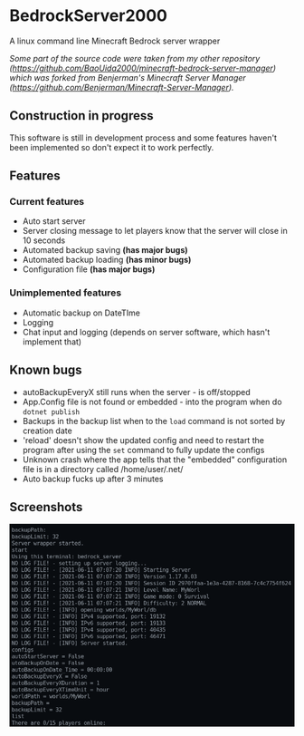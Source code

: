 # BedrockServer2000

A linux command line Minecraft Bedrock server wrapper

_Some part of the source code were taken from my other repository (<https://github.com/BaoUida2000/minecraft-bedrock-server-manager>) which was forked from Benjerman's Minecraft Server Manager (<https://github.com/Benjerman/Minecraft-Server-Manager>)._

## Construction in progress

This software is still in development process and some features haven't been implemented so don't expect it to work perfectly.

## Features

### Current features

- Auto start server
- Server closing message to let players know that the server will close in 10 seconds
- Automated backup saving **(has major bugs)**
- Automated backup loading **(has minor bugs)**
- Configuration file **(has major bugs)**

### Unimplemented features

- Automatic backup on DateTIme
- Logging
- Chat input and logging (depends on server software, which hasn't implement that)

## Known bugs

- autoBackupEveryX still runs when the server - is off/stopped
- App.Config file is not found or embedded - into the program when do `dotnet publish`
- Backups in the backup list when to the `load` command is not sorted by creation date
- 'reload' doesn't show the updated config and need to restart the program after using the `set` command to fully update the configs
- Unknown crash where the app tells that the "embedded" configuration file is in a directory called /home/user/.net/
- Auto backup fucks up after 3 minutes

## Screenshots

![app_screenshot](app_screenshot.png)
